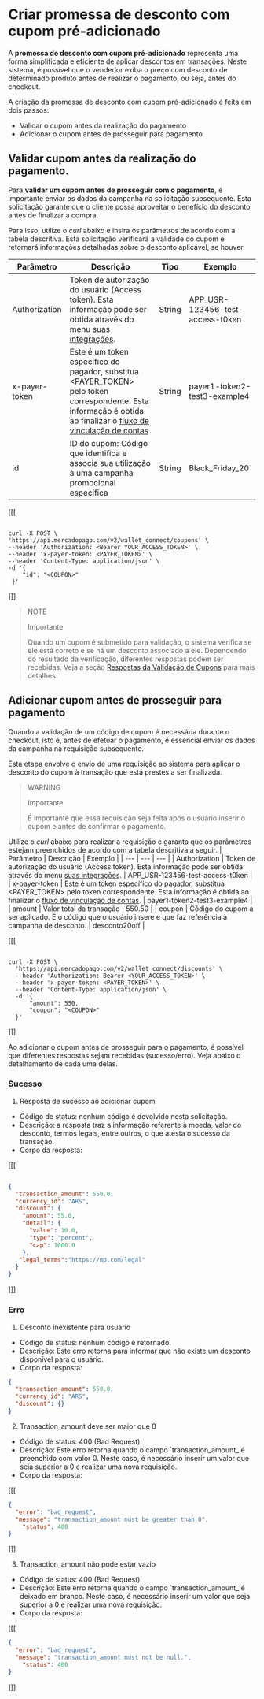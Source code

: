 # Criar promessa de desconto com cupom pré-adicionado

A **promessa de desconto com cupom pré-adicionado** representa uma forma simplificada e eficiente de aplicar descontos em transações. Neste sistema, é possível que o vendedor exiba o preço com desconto de determinado produto antes de realizar o pagamento, ou seja, antes do checkout. 

A criação da promessa de desconto com cupom pré-adicionado é feita em dois passos:

* Validar o cupom antes da realização do pagamento
* Adicionar o cupom antes de prosseguir para pagamento

## Validar cupom antes da realização do pagamento.

Para **validar um cupom antes de prosseguir com o pagamento**, é importante enviar os dados da campanha na solicitação subsequente. Esta solicitação garante que o cliente possa aproveitar o benefício do desconto antes de finalizar a compra.

Para isso, utilize o _curl_ abaixo e insira os parâmetros de acordo com a tabela descritiva. Esta solicitação verificará a validade do cupom e retornará informações detalhadas sobre o desconto aplicável, se houver.

| Parâmetro  | Descrição  | Tipo  | Exemplo  |
| --- | --- | --- | --- |
| Authorization  | Token de autorização do usuário (Access token). Esta informação pode ser obtida através do menu [suas integrações](/developers/pt/docs/wallet-connect/additional-content/your-integrations/credentials).  | String  | APP_USR-123456-test-access-t0ken  |
| x-payer-token  | Este é um token específico do pagador, substitua <PAYER_TOKEN> pelo token correspondente. Esta informação é obtida ao finalizar o  [fluxo de vinculação de contas](/developers/pt/docs/wallet-connect/account-linking-flow/create-agreement) | String  | payer1-token2-test3-example4  |
| id  | ID do cupom: Código que identifica e associa sua utilização à uma campanha promocional específica  | String  | Black_Friday_20  |
[[[
```curl

curl -X POST \
'https://api.mercadopago.com/v2/wallet_connect/coupons' \
--header 'Authorization: <Bearer YOUR_ACCESS_TOKEN>' \
--header 'x-payer-token: <PAYER_TOKEN>' \
--header 'Content-Type: application/json' \
-d '{
    "id": "<COUPON>"
 }'
```
]]]


> NOTE
>
> Importante
>
>Quando um cupom é submetido para validação, o sistema verifica se ele está correto e se há um desconto associado a ele. Dependendo do resultado da verificação, diferentes respostas podem ser recebidas. Veja a seção [Respostas da Validação de Cupons](/developers/pt/docs/wallet-connect/discounts/create-discount-promie-preadd-coupon/validation-responses) para mais detalhes.

## Adicionar cupom antes de prosseguir para pagamento

Quando a validação de um código de cupom é necessária durante o checkout, isto é, antes de efetuar o pagamento, é essencial enviar os dados da campanha na requisição subsequente.

Esta etapa envolve o envio de uma requisição ao sistema para aplicar o desconto do cupom à transação que está prestes a ser finalizada.

> WARNING
>
> Importante
>
> É importante que essa requisição seja feita após o usuário inserir o cupom e antes de confirmar o pagamento.


Utilize o _curl_ abaixo para realizar a requisição e garanta que os parâmetros estejam preenchidos de acordo com a tabela descritiva a seguir.
| Parâmetro  | Descrição  | Exemplo  |
| --- | --- | --- |
| Authorization  | Token de autorização do usuário (Access token). Esta informação pode ser obtida através do menu [suas integrações](/developers/pt/docs/wallet-connect/additional-content/your-integrations/credentials).  | APP_USR-123456-test-access-t0ken  |
| x-payer-token  | Este é um token específico do pagador, substitua <PAYER_TOKEN> pelo token correspondente. Esta informação é obtida ao finalizar o [fluxo de vinculação de contas](/developers/pt/docs/wallet-connect/account-linking-flow/create-agreement).  | payer1-token2-test3-example4  |
| amount  | Valor total da transação  | 550.50  |
| coupon  | Código do cupom a ser aplicado. É o código que o usuário insere e que faz referência à campanha de desconto.  | desconto20off  |

[[[
```curl

curl -X POST \
  'https://api.mercadopago.com/v2/wallet_connect/discounts' \
  --header 'Authorization: Bearer <YOUR_ACCESS_TOKEN>' \
  --header 'x-payer-token: <PAYER_TOKEN>' \
  --header 'Content-Type: application/json' \
  -d '{
      "amount": 550,
      "coupon": "<COUPON>"
  }'

```
]]]

Ao adicionar o cupom antes de prosseguir para o pagamento, é possível que diferentes respostas sejam recebidas (sucesso/erro). Veja abaixo o detalhamento de cada uma delas.

### Sucesso

1. Resposta de sucesso ao adicionar cupom

* Código de status: nenhum código é devolvido nesta solicitação.
* Descrição: a resposta traz a informação referente à moeda, valor do desconto, termos legais, entre outros, o que atesta o sucesso da transação.
* Corpo da resposta: 

[[[
```Json

{
  "transaction_amount": 550.0,
  "currency_id": "ARS",
  "discount": {
    "amount": 55.0,
    "detail": {
      "value": 10.0,
      "type": "percent",
      "cap": 1000.0
    },
   "legal_terms":"https://mp.com/legal"
  }
}

```
]]]

### Erro

1. Desconto inexistente para usuário

* Código de status: nenhum código é retornado.
* Descrição: Este erro retorna para informar que não existe um desconto disponível para o usuário.
* Corpo da resposta:

```Json
{
  "transaction_amount": 550.0,
  "currency_id": "ARS",
  "discount": {}
}

```

2. Transaction_amount deve ser maior que 0

* Código de status: 400 (Bad Request).
* Descrição: Este erro retorna quando o campo `transaction_amount_ é preenchido com valor 0. Neste caso, é necessário inserir um valor que seja superior a 0 e realizar uma nova requisição.
* Corpo da resposta:

[[[
```Json
{
  "error": "bad_request",
  "message": "transaction_amount must be greater than 0",
    "status": 400
}
```
]]]

3. Transaction_amount não pode estar vazio

* Código de status: 400 (Bad Request).
* Descrição: Este erro retorna quando o campo `transaction_amount_ é deixado em branco. Neste caso, é necessário inserir um valor que seja superior a 0 e realizar uma nova requisição.
* Corpo da resposta:

[[[
```Json
{
  "error": "bad_request",
  "message": "transaction_amount must not be null.",
    "status": 400
}

```
]]]